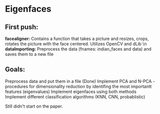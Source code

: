 # Eigenfaces

## First push:
**facealigner:**
  Contains a function that takes a picture and resizes, crops, rotates the picture with the face centered. Utilizes OpenCV and dLib \n
  **dataImporting:**
  Preprocess the data (fnames: indian_faces and data) and saves them to a new file
 
## Goals:
  Preprocess data and put them in a file (Done)
  Implement PCA and N-PCA - procedures for dimensionality reduction by identifing the most importantt features (eigenvalues)
  Implement eigenfaces using both methods
  Implement different classification algorithms (KNN, CNN, probablistic)
  
  
Still didn't start on the paper. 
